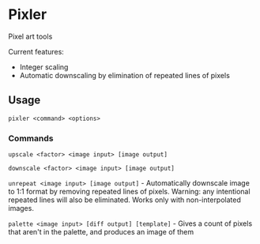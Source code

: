 # Pixler

Pixel art tools

Current features:
- Integer scaling
- Automatic downscaling by elimination of repeated lines of pixels

## Usage

`pixler <command> <options>`

### Commands

`upscale <factor> <image input> [image output]`

`downscale <factor> <image input> [image output]`

`unrepeat <image input> [image output]` - Automatically downscale image to 1:1 format by removing repeated lines of pixels. Warning: any intentional repeated lines will also be eliminated. Works only with non-interpolated images.

`palette <image input> [diff output] [template]` - Gives a count of pixels that aren't in the palette, and produces an image of them
